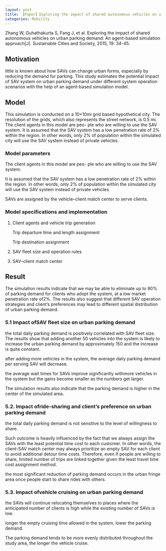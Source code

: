 ```yaml
---
layout: post
title: 【Paper】Exploring the impact of shared autonomous vehicles on urban parking demand - An agent-based simulation approach
categories: Mobility
---
```


Zhang W, Guhathakurta S, Fang J, et al. Exploring the impact of shared autonomous vehicles on urban parking demand: An agent-based simulation approach[J]. Sustainable Cities and Society, 2015, 19: 34-45.

## Motivation

little is known about how SAVs can change urban forms, especially by reducing the demand for parking. This study estimates the potential impact of SAV system on urban parking demand under different system operation scenarios with the help of an agent-based simulation model.

## Model

This simulation is conducted on a 10×10mi grid based hypothetical city. The resolution of the grids, which also represents the street network, is 0.5 mi. The client agents in this model are peo- ple who are willing to use the SAV system. It is assumed that the SAV system has a low penetration rate of 2% within the region. In other words, only 2% of population within the simulated city will use the SAV system instead of private vehicles.

### Model parameters

The client agents in this model are peo- ple who are willing to use the SAV system. 

It is assumed that the SAV system has a low penetration rate of 2% within the region. In other words, only 2% of population within the simulated city will use the SAV system instead of private vehicles.

SAVs are assigned by the vehicle–client match center to serve clients.

### Model specifications and implementation 

1. Client agents and vehicle trip generation

    Trip departure time and length assignment

    Trip destination assignment

2. SAV fleet size and operation rules
3. SAV–client match center



## Result

The simulation results indicate that we may be able to eliminate up to 90% of parking demand for clients who adopt the system, at a low market penetration rate of2%. The results also suggest that different SAV operation strategies and client’s preferences may lead to different spatial distribution of urban parking demand.

### 5.1 Impact ofSAV fleet size on urban parking demand

the total daily parking demand is positively correlated with SAV fleet size. The results show that adding another 50 vehicles into the system is likely to increase the urban parking demand by approximately 150 and the increase is
quite constant. 

after adding more vehicles in the system, the average daily parking demand per serving SAV will decrease.

the average wait times for SAVs improve significantly withmore vehicles in the system but the gains become smaller as the numbers get larger.

The simulation results also indicate that the parking demand
is higher in the center of the simulated area.

### 5.2. Impact ofride-sharing and client’s preference on urban parking demand

the total daily parking demand is not sensitive to the level of willingness to share.

Such outcome is heavily influenced by the fact that we always assign the SAVs with the least potential time cost to each customer. In other words, the client-SAV match center may always prioritize an empty SAV for each client to avoid additional detour time costs. Therefore, even if people are willing to share, limited number of trips are linked together given the least travel time cost assignment method.

the most significant reduction of parking demand occurs in the urban fringe area once people start to share rides with others.

### 5.3. Impact ofvehicle cruising on urban parking demand

the SAVs will continue relocating themselves to places where the anticipated number of clients is high while the existing number of SAVs is low.

longer the empty cruising time allowed in the system, lower the parking demand.

The parking demand tends to be more evenly distributed throughout the study area, the longer the vehicle cruise.